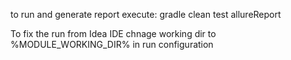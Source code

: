 to run and generate report execute: gradle clean test allureReport

To fix the run from Idea IDE chnage working dir to %MODULE_WORKING_DIR% in run configuration